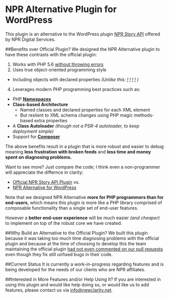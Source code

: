 # NPR Alternative Plugin for WordPress

This plugin is an alternative to the WordPress plugin [NPR Story API](https://wordpress.org/plugins/npr-story-api/) offered by NPR Digital Services.

##Benefits over Official Plugin?
We designed the NPR Alternative plugin to have these contrasts with the official plugin:

1. Works with PHP 5.6 [without throwing errors](https://github.com/nprds/nprapi-wordpress/pull/14)
3. Uses true object-oriented programming style
  - Including objects with declared properties _(Unlike this: 
  [!](https://github.com/nprds/nprapi-wordpress/blob/master/classes/NPRAPI.php#L283)
  [!](https://github.com/nprds/nprapi-wordpress/blob/master/classes/NPRAPI.php#L290)
  [!](https://github.com/nprds/nprapi-wordpress/blob/master/classes/NPRAPI.php#L11) 
  [!](https://github.com/nprds/nprapi-wordpress/blob/master/classes/NPRAPIWordpress.php#L12)
  )_ 
4. Leverages modern PHP programming best practices such as:
  - PHP [**Namespaces**](https://mattstauffer.co/blog/a-brief-introduction-to-php-namespacing)
  - **Class-based Architecture** 
      - Named classes and declared properties for each XML element 
      - But reslient to XML schema changes using PHP magic methods-based extra properties
  - A **Class Autoloader** _(though not a PSR-4 autoloader, to keep deployment simple)_
  - Support for [**Composer**](https://getcomposer.org/)
  
The above benefits result in a plugin that is more robust and easier to debug meaning **less frustration with broken feeds** and 
**less time and money spent on diagnosing problems.**

Want to see more? Just compare the code; I think even a non-programmer will appreciate the differnce in clarity:

- [Official NPR Story API Plugin](https://github.com/nprds/nprapi-wordpress) vs.
- [NPR Alternative for WordPress](https://github.com/newclarity/npr-alternative/#start-of-content)

Note that we designed NPR Alternative **more for PHP programmers than for end-users**, which means this plugin is more 
like a PHP library comprised of composable functionality than a single set of end-user features.

However a **better end-user experience** will be much easier _(and cheaper)_ to implement on top of the robust core we have created.

##Why Build an Alternative to the Official Plugin?
We built this plugin because it was taking too much time diagnosing problems with the official plugin and 
because at the time of choosing to develop this the team maintaining the official plugin [had not even 
commented on our pull requests](https://github.com/nprds/nprapi-wordpress/pulls/mikeschinkel) 
even though they fix still unfixed bugs in their code. 

##Current Status
It is currently a work-in-progress regarding features and is being developed for the needs of our clients who are NPR affiliates.  

##Interested in More Features and/or Help Using It?
If you are interested in using this plugin and would like help doing so, or would like us to add features, 
please contact us via [info@newclarity.net](mailto:info@newclarity.net).


